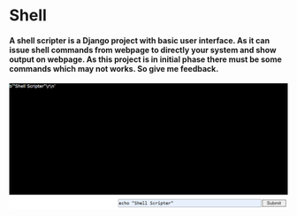 # Shell
#### A shell scripter is a Django project with basic user interface. As it can issue shell commands from webpage to directly your system and show output on webpage. As this project is in initial phase there must be some commands which may not works. So give me feedback. 
![alt text](/img/Capture.PNG)

